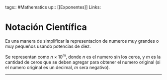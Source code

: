 tags:: #Mathematics
up:: [[Exponentes]]
Links: 
# Notación Científica
Es una manera de simplificar la representacion de numeros muy grandes o muy pequeños usando potencias de diez.

Se representan como $n \times 10^m$, donde $n$ es el numero sin los ceros, y $m$ es la cantidad de ceros que se deben agregar para obtener el numero original (si el numero original es un decimal, $m$ sera negativo).
___
